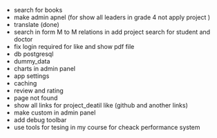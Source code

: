 
- search for books 
- make admin apnel (for show all leaders in grade 4 not apply project )
- translate (done)
- search in form M to M relations in add project  search for student  and doctor
- fix login required for like and show pdf file 
- db postgresql 
- dummy_data
- charts in admin panel 
- app settings
- caching
- review and rating
- page not found 
- show all links for project_deatil like (github and another links)
- make custom in admin panel 
- add debug toolbar
- use tools for tesing in my course for cheack performance system
